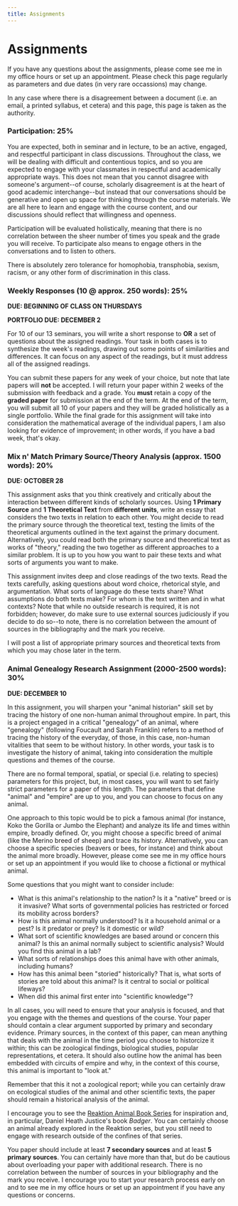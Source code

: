 ```yaml
---
title: Assignments
---
```


# Assignments

If you have any questions about the assignments, please come see me in my office hours or set up an appointment. Please check this page regularly as parameters and due dates (in very rare occassions) may change.

In any case where there is a disagreement between a document (i.e. an email, a printed syllabus, et cetera) and this page, this page is taken as the authority.

### Participation: 25%

You are expected, both in seminar and in lecture, to be an active, engaged, and respectful participant in class discussions. Throughout the class, we will be dealing with difficult and contentious topics, and so you are expected to engage with your classmates in respectful and academically appropriate ways. This does not mean that you cannot disagree with someone's argument--of course, scholarly disagreement is at the heart of good academic interchange--but instead that our conversations should be generative and open up space for thinking through the course materials. We are all here to learn and engage with the course content, and our discussions should reflect that willingness and openness. 

Participation will be evaluated holistically, meaning that there is no correlation between the sheer number of times you speak and the grade you will receive. To participate also means to engage others in the conversations and to listen to others.

There is absolutely zero tolerance for homophobia, transphobia, sexism, racism, or any other form of discrimination in this class.


### Weekly Responses (10 @ approx. 250 words): 25%

**DUE: BEGINNING OF CLASS ON THURSDAYS**

**PORTFOLIO DUE: DECEMBER 2**

For 10 of our 13 seminars, you will write a short response to **OR** a set of questions about the assigned readings. Your task in both cases is to synthesize the week's readings, drawing out some points of similarities and differences. It can focus on any aspect of the readings, but it must address all of the assigned readings.

You can submit these papers for any week of your choice, but note that late papers will **not** be accepted. I will return your paper within 2 weeks of the submission with feedback and a grade. You **must** retain a copy of the **graded paper** for submission at the end of the term. At the end of the term, you will submit all 10 of your papers and they will be graded holistically as a single portfolio. While the final grade for this assignment will take into consideration the mathematical average of the individual papers, I am also looking for evidence of improvement; in other words, if you have a bad week, that's okay. 


### Mix n' Match Primary Source/Theory Analysis (approx. 1500 words): 20% 

**DUE: OCTOBER 28**

This assignment asks that you think creatively and critically about the interaction between different kinds of scholarly sources. Using **1 Primary Source** and **1 Theoretical Text** from **different units**, write an essay that considers the two texts in relation to each other. You might decide to read the primary source through the theoretical text, testing the limits of the theoretical arguments outlined in the text against the primary document. Alternatively, you could read both the primary source and theoretical text as works of "theory," reading the two together as different approaches to a similar problem. It is up to you how you want to pair these texts and what sorts of arguments you want to make.

This assignment invites deep and close readings of the two texts. Read the texts carefully, asking questions about word choice, rhetorical style, and argumentation. What sorts of language do these texts share? What assumptions do both texts make? For whom is the text written and in what contexts? Note that while no outside research is required, it is not forbidden; however, do make sure to use external sources judiciously if you decide to do so--to note, there is no correlation between the amount of sources in the bibliography and the mark you receive.

I will post a list of appropriate primary sources and theoretical texts from which you may chose later in the term.


### Animal Genealogy Research Assignment (2000-2500 words): 30%

**DUE: DECEMBER 10**

In this assignment, you will sharpen your "animal historian" skill set by tracing the history of one non-human animal throughout empire. In part, this is a project engaged in a critical "genealogy" of an animal, where "genealogy" (following Foucault and Sarah Franklin) refers to a method of tracing the history of the everyday, of those, in this case, non-human vitalities that seem to be without history. In other words, your task is to investigate the history of animal, taking into consideration the multiple questions and themes of the course.


There are no formal temporal, spatial, or special (i.e. relating to species) parameters for this project, but, in most cases, you will want to set fairly strict parameters for a paper of this length. The parameters that define "animal" and "empire" are up to you, and you can choose to focus on any animal. 

One approach to this topic would be to pick a famous animal (for instance, Koko the Gorilla or Jumbo the Elephant) and analyze its life and times within empire, broadly defined. Or, you might choose a specific breed of animal (like the Merino breed of sheep) and trace its history. Alternatively, you can choose a specific species (beavers or bees, for instance) and think about the animal more broadly. However, please come see me in my office hours or set up an appointment if you would like to choose a fictional or mythical animal.

Some questions that you might want to consider include:

* What is this animal's relationship to the nation? Is it a "native" breed or is it invasive? What sorts of governmental policies has restricted or forced its mobility across borders?
* How is this animal normally understood? Is it a household animal or a pest? Is it predator or prey? Is it domestic or wild?
* What sort of scientific knowledges are based around or concern this animal? Is this an animal normally subject to scientific analysis? Would you find this animal in a lab?
* What sorts of relationships does this animal have with other animals, including humans? 
* How has this animal been "storied" historically? That is, what sorts of stories are told about this animal? Is it central to social or political lifeways? 
* When did this animal first enter into "scientific knowledge"?

In all cases, you will need to ensure that your analysis is focused, and that you engage with the themes and questions of the course. Your paper should contain a clear argument supported by primary and secondary evidence. Primary sources, in the context of this paper, can mean anything that deals with the animal in the time period you choose to historcize it within; this can be zoological findings, biological studies, popular representations, et cetera. It should also outline how the animal has been embedded with circuits of empire and why, in the context of this course, this animal is important to "look at." 

Remember that this it not a zoological report; while you can certainly draw on ecological studies of the animal and other scientific texts, the paper should remain a historical analysis of the animal.

I encourage you to see the [Reaktion Animal Book Series](http://www.reaktionbooks.co.uk/results.asp?SF1=series_exact&ST1=ANIMAL&DS=ANIMAL&SORT=sort_title) for inspiration and, in particular, Daniel Heath Justice's book *Badger*. You can certainly choose an animal already explored in the Reaktion series, but you still need to engage with research outside of the confines of that series. 

You paper should include at least **7 secondary sources** and at least **5 primary sources**. You can certainly have more than that, but do be cautious about overloading your paper with additional research. There is no correlation between the number of sources in your bibliography and the mark you receive. I encourage you to start your research process early on and to see me in my office hours or set up an appointment if you have any questions or concerns.
